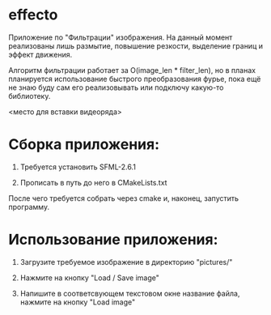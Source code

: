 # effecto

Приложение по "Фильтрации" изображения. На данный момент реализованы лишь размытие, повышение резкости, выделение границ и эффект движения.

Алгоритм фильтрации работает за O(image_len * filter_len), но в планах планируется использование быстрого преобразования фурье, пока ещё не знаю буду сам его реализовывать или подключу какую-то библиотеку.

<место для вставки видеоряда>


# Сборка приложения:

1) Требуется установить SFML-2.6.1

2) Прописать в путь до него в CMakeLists.txt

После чего требуется собрать через cmake и, наконец, запустить программу.


# Использование приложения:

1) Загрузите требуемое изображение в директорию "pictures/"

2) Нажмите на кнопку "Load / Save image"

3) Напишите в соответсвующем текстовом окне название файла, нажмите на кнопку "Load image"

